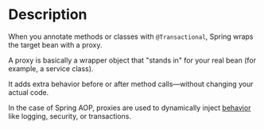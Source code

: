 # Description
When you annotate methods or classes with `@Transactional`, Spring wraps the target bean with a proxy.

A proxy is basically a wrapper object that "stands in" for your real bean (for example, a service class).

It adds extra behavior before or after method calls—without changing your actual code.

In the case of Spring AOP, proxies are used to dynamically inject [behavior](../behaviour/behaviour.md) like logging, security, or transactions.
